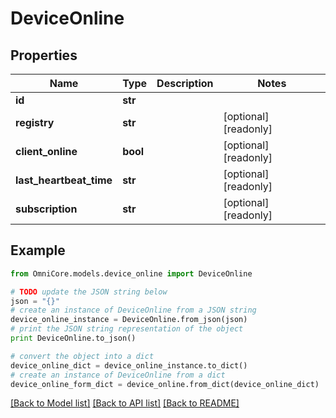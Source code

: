 # DeviceOnline


## Properties
Name | Type | Description | Notes
------------ | ------------- | ------------- | -------------
**id** | **str** |  | 
**registry** | **str** |  | [optional] [readonly] 
**client_online** | **bool** |  | [optional] [readonly] 
**last_heartbeat_time** | **str** |  | [optional] [readonly] 
**subscription** | **str** |  | [optional] [readonly] 

## Example

```python
from OmniCore.models.device_online import DeviceOnline

# TODO update the JSON string below
json = "{}"
# create an instance of DeviceOnline from a JSON string
device_online_instance = DeviceOnline.from_json(json)
# print the JSON string representation of the object
print DeviceOnline.to_json()

# convert the object into a dict
device_online_dict = device_online_instance.to_dict()
# create an instance of DeviceOnline from a dict
device_online_form_dict = device_online.from_dict(device_online_dict)
```
[[Back to Model list]](../README.md#documentation-for-models) [[Back to API list]](../README.md#documentation-for-api-endpoints) [[Back to README]](../README.md)


